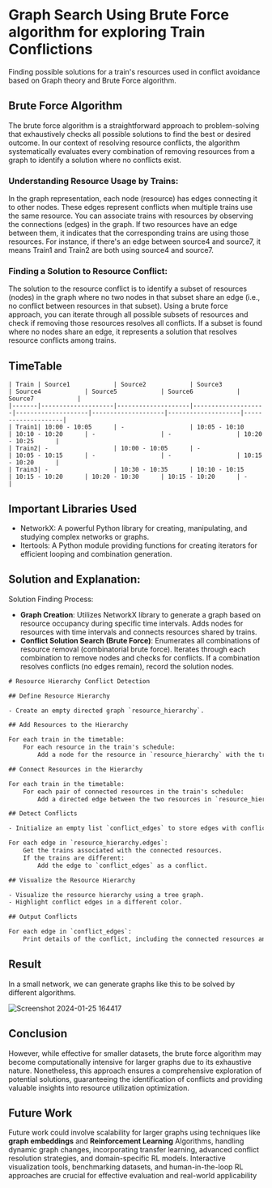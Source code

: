 # Graph Search Using Brute Force algorithm for exploring Train Conflictions
Finding possible solutions for a train's resources used in conflict avoidance based on Graph theory and Brute Force algorithm.

## Brute Force Algorithm 
The brute force algorithm is a straightforward approach to problem-solving that exhaustively checks all possible solutions to find the best or desired outcome. In our context of resolving resource conflicts, the algorithm systematically evaluates every combination of removing resources from a graph to identify a solution where no conflicts exist.
### Understanding Resource Usage by Trains:
In the graph representation, each node (resource) has edges connecting it to other nodes. These edges represent conflicts when multiple trains use the same resource. You can associate trains with resources by observing the connections (edges) in the graph. If two resources have an edge between them, it indicates that the corresponding trains are using those resources. For instance, if there's an edge between source4 and source7, it means Train1 and Train2 are both using source4 and source7.

### Finding a Solution to Resource Conflict:
The solution to the resource conflict is to identify a subset of resources (nodes) in the graph where no two nodes in that subset share an edge (i.e., no conflict between resources in that subset). Using a brute force approach, you can iterate through all possible subsets of resources and check if removing those resources resolves all conflicts. If a subset is found where no nodes share an edge, it represents a solution that resolves resource conflicts among trains.

## TimeTable 
```
| Train | Source1            | Source2            | Source3            | Source4            | Source5            | Source6            | Source7            |
|-------|--------------------|--------------------|--------------------|--------------------|--------------------|--------------------|--------------------|
| Train1| 10:00 - 10:05      | -                  | 10:05 - 10:10      | 10:10 - 10:20      | -                  | -                  | 10:20 - 10:25      |
| Train2| -                  | 10:00 - 10:05      | -                  | 10:05 - 10:15      | -                  | -                  | 10:15 - 10:20      |
| Train3| -                  | 10:30 - 10:35      | 10:10 - 10:15      | 10:15 - 10:20      | 10:20 - 10:30      | 10:15 - 10:20      | -                  |

```


## Important Libraries Used
- NetworkX: A powerful Python library for creating, manipulating, and studying complex networks or graphs.
- Itertools: A Python module providing functions for creating iterators for efficient looping and combination generation.

## Solution and Explanation:
Solution Finding Process:
- **Graph Creation**:
  Utilizes NetworkX library to generate a graph based on resource occupancy during specific time intervals.
  Adds nodes for resources with time intervals and connects resources shared by trains. 
- **Conflict Solution Search (Brute Force)**:
  Enumerates all combinations of resource removal (combinatorial brute force).
  Iterates through each combination to remove nodes and checks for conflicts.
  If a combination resolves conflicts (no edges remain), record the solution nodes.

```Latex
# Resource Hierarchy Conflict Detection

## Define Resource Hierarchy

- Create an empty directed graph `resource_hierarchy`.

## Add Resources to the Hierarchy

For each train in the timetable:
    For each resource in the train's schedule:
        Add a node for the resource in `resource_hierarchy` with the train as an attribute.

## Connect Resources in the Hierarchy

For each train in the timetable:
    For each pair of connected resources in the train's schedule:
        Add a directed edge between the two resources in `resource_hierarchy` with the train as an attribute.

## Detect Conflicts

- Initialize an empty list `conflict_edges` to store edges with conflicts.

For each edge in `resource_hierarchy.edges`:
    Get the trains associated with the connected resources.
    If the trains are different:
        Add the edge to `conflict_edges` as a conflict.

## Visualize the Resource Hierarchy

- Visualize the resource hierarchy using a tree graph.
- Highlight conflict edges in a different color.

## Output Conflicts

For each edge in `conflict_edges`:
    Print details of the conflict, including the connected resources and associated trains.


```

## Result
In a small network, we can generate graphs like this to be solved by different algorithms.

![Screenshot 2024-01-25 164417](https://github.com/dssdanial/Graph_Opt_RL/assets/32397445/d4488039-9b85-4e4a-ac62-04f62a3b1f2f)


## Conclusion
However, while effective for smaller datasets, the brute force algorithm may become computationally intensive for larger graphs due to its exhaustive nature. Nonetheless, this approach ensures a comprehensive exploration of potential solutions, guaranteeing the identification of conflicts and providing valuable insights into resource utilization optimization.


## Future Work
Future work could involve scalability for larger graphs using techniques like **graph embeddings** and **Reinforcement Learning** Algorithms, handling dynamic graph changes, incorporating transfer learning, advanced conflict resolution strategies, and domain-specific RL models. Interactive visualization tools, benchmarking datasets, and human-in-the-loop RL approaches are crucial for effective evaluation and real-world applicability
